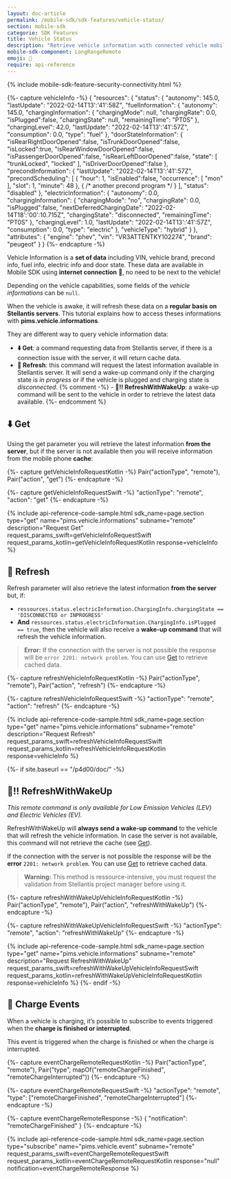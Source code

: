 ```yaml
---
layout: doc-article
permalink: /mobile-sdk/sdk-features/vehicle-status/
section: mobile-sdk
categorie: SDK Features
title: Vehicle Status
description: "Retrieve vehicle information with connected vehicle mobile SDK."
mobile-sdk-component: LongRangeRemote
emoji: 📡
require: api-reference
---
```


{% include mobile-sdk-feature-security-connectivity.html %}

{%- capture vehicleInfo -%}
{
    "resources": {
      "status": { "autonomy": 145.0, "lastUpdate": "2022-02-14T13':'41':58Z",
        "fuelInformation": { "autonomy": 145.0, 
          "chargingInformation": { "chargingMode": null, "chargingRate": 0.0,
            "isPlugged":false, "chargingState": null, "remainingTime": "PT0S" },
          "chargingLevel": 42.0, "lastUpdate": "2022-02-14T13':'41':57Z", 
          "consumption": 0.0, "type": "fuel" },
        "doorStateInformation": { "isRearRightDoorOpened":false, "isTrunkDoorOpened":false, 
            "isLocked":true, "isRearWindowDoorOpened":false, "isPassengerDoorOpened":false,
            "isRearLeftDoorOpened":false, "state": [ "trunkLocked", "locked" ], 
            "isDriverDoorOpened":false },
        "precondInformation": { "lastUpdate": "2022-02-14T13':'41':57Z",
          "precondScheduling": [ 
            { "hour": 1, "isEnabled":false, "occurrence": [ "mon" ],
              "slot": 1, "minute": 48 }, { /* another precond program */ } ],
          "status": "disabled" },
        "electricInformation": { "autonomy": 0.0,
          "chargingInformation": { "chargingMode": "no", "chargingRate": 0.0, 
            "isPlugged":false, "nextDeferredChargingDate": "2022-02-14T18':'00':10.715Z", 
            "chargingState": "disconnected", "remainingTime": "PT0S" },
          "chargingLevel": 1.0, "lastUpdate": "2022-02-14T13':'41':57Z", 
          "consumption": 0.0, "type": "electric" },
        "vehicleType": "hybrid"
      } },
    "attributes": { "engine": "phev", "vin": "VR3ATTENTKY102274", "brand": "peugeot" }
  }
{%- endcapture -%}


Vehicle Information is a **set of data** including VIN, vehicle brand, precond info, fuel info, electric info and door state. These data are available in Mobile SDK using **internet connection** 📡, no need to be next to the vehicle!

Depending on the vehicle capabilities, some fields of the *vehicle informations* can be `null`.

When the vehicle is awake, it will refresh these data on a **regular basis on Stellantis servers**. This tutorial explains how to access theses informations with **pims.vehicle.informations**.

They are different way to query vehicle information data:
- **⬇️ Get**: a command requesting data from Stellantis server, if there is a connection issue with the server, it will return cache data.
- **🔄 Refresh**: this command will request the latest information available in Stellantis server. It will send a wake-up command only if the charging state is *in progress* or if the vehicle is plugged and charging state is *disconnected*.
{% comment -%} - **🔄‼️ RefreshWithWakeUp**: a wake-up command will be sent to the vehicle in order to retrieve the latest data available. {%- endcomment %}

## ⬇️ Get

Using the get parameter you will retrieve the latest information **from the server**, but if the server is not available then you will receive information from the mobile phone **cache**:

{%- capture getVehicleInfoRequestKotlin -%}
  Pair("actionType", "remote"),
  Pair("action", "get")
{%- endcapture -%}

{%- capture getVehicleInfoRequestSwift -%}
  "actionType": "remote",
  "action": "get"
{%- endcapture -%}


{% include api-reference-code-sample.html
  sdk_name=page.section
  type="get"
  name="pims.vehicle.informations"
  subname="remote"
  description="Request Get"
  request_params_swift=getVehicleInfoRequestSwift
  request_params_kotlin=getVehicleInfoRequestKotlin
  response=vehicleInfo
%}


## 🔄 Refresh

Refresh parameter will also retrieve the latest information **from the server** but, if:
  - `ressources.status.electricInformation.ChargingInfo.chargingState == 'DISCONNECTED or INPROGRESS'`
  - **And** `ressources.status.electricInformation.ChargingInfo.isPlugged == true`, then the vehicle will also receive a **wake-up command** that will refresh the vehicle information. 


> **Error:** If the connection with the server is not possible the response will be `error 2201: network problem`. You can use [Get](#️-get) to retrieve cached data.

{%- capture refreshVehicleInfoRequestKotlin -%}
  Pair("actionType", "remote"),
  Pair("action", "refresh")
{%- endcapture -%}

{%- capture refreshVehicleInfoRequestSwift -%}
  "actionType": "remote",
  "action": "refresh"
{%- endcapture -%}


{% include api-reference-code-sample.html
  sdk_name=page.section
  type="get"
  name="pims.vehicle.informations"
  subname="remote"
  description="Request Refresh"
  request_params_swift=refreshVehicleInfoRequestSwift
  request_params_kotlin=refreshVehicleInfoRequestKotlin
  response=vehicleInfo
%}

{%- if site.baseurl == "/p4d00/doc/" -%}

## 🔄‼️ RefreshWithWakeUp

*This remote command is only available for Low Emission Vehicles (LEV) and Electric Vehicles (EV).*

RefreshWithWakeUp will **always send a wake-up command** to the vehicle that will refresh the vehicle information.
In case the server is not available, this command will not retrieve the cache (see [Get](#️-get)).

If the connection with the server is not possible the response will be the **error** `2201: network problem`. You can use [Get](#️-get) to retrieve cached data.

> **Warning:** This method is ressource-intensive, you must request the validation from Stellantis project manager before using it.

{%- capture refreshWithWakeUpVehicleInfoRequestKotlin -%}
  Pair("actionType", "remote"),
  Pair("action", "refreshWithWakeUp")
{%- endcapture -%}

{%- capture refreshWithWakeUpVehicleInfoRequestSwift -%}
  "actionType": "remote",
  "action": "refreshWithWakeUp"
{%- endcapture -%}


{% include api-reference-code-sample.html
  sdk_name=page.section
  type="get"
  name="pims.vehicle.informations"
  subname="remote"
  description="Request RefreshWithWakeUp"
  request_params_swift=refreshWithWakeUpVehicleInfoRequestSwift
  request_params_kotlin=refreshWithWakeUpVehicleInfoRequestKotlin
  response=vehicleInfo
%} 
{%- endif -%}


## 🔌 Charge Events

When a vehicle is charging, it’s possible to subscribe to events triggered when the **charge is finished or interrupted**.

This event is triggered when the charge is finished or when the charge is interrupted.

{%- capture eventChargeRemoteRequestKotlin -%}
  Pair("actionType", "remote"),
  Pair("type", mapOf("remoteChargeFinished", "remoteChargeInterrupted"))
{%- endcapture -%}

{%- capture eventChargeRemoteRequestSwift -%}
  "actionType": "remote",
  "type": ["remoteChargeFinished", "remoteChargeInterrupted"]
{%- endcapture -%}

{%- capture eventChargeRemoteResponse -%}
{
    "notification": "remoteChargeFinished"
  }
{%- endcapture -%}


{% include api-reference-code-sample.html
  sdk_name=page.section
  type="subscribe"
  name="pims.vehicle.event"
  subname="remote"
  request_params_swift=eventChargeRemoteRequestSwift
  request_params_kotlin=eventChargeRemoteRequestKotlin
  response="null"
  notification=eventChargeRemoteResponse
%}

